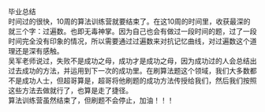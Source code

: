 毕业总结    
时间过的很快，10周的算法训练营就要结束了。在这10周的时间里，收获最深的就三个字：过遍数。也即无毒神掌。因为自己也会有做过一段时间的题，过了一段时间完全没有印象的情况，所以需要通过过遍数来对抗记忆曲线，对过遍数这个道理还是深有感触。      
吴军老师说过，失败不是成功之母，成功才是成功之母，因为成功过的人会总结出过去成功的方法，并运用到下一次的成功里。在刷算法题这个领域，我们大多数都不是成功人士，但超哥算是，超哥将他刷题的成功方法传授给我们，然后我们按照这些方法去做就行了，也算是走了捷径。    
算法训练营虽然结束了，但刷题不会停止，加油！！！    
